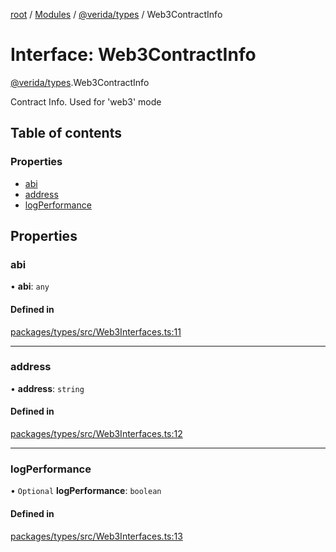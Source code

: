 [root](../README.md) / [Modules](../modules.md) / [@verida/types](../modules/verida_types.md) / Web3ContractInfo

# Interface: Web3ContractInfo

[@verida/types](../modules/verida_types.md).Web3ContractInfo

Contract Info. Used for 'web3' mode

## Table of contents

### Properties

- [abi](verida_types.Web3ContractInfo.md#abi)
- [address](verida_types.Web3ContractInfo.md#address)
- [logPerformance](verida_types.Web3ContractInfo.md#logperformance)

## Properties

### abi

• **abi**: `any`

#### Defined in

[packages/types/src/Web3Interfaces.ts:11](https://github.com/verida/verida-js/blob/032961c/packages/types/src/Web3Interfaces.ts#L11)

___

### address

• **address**: `string`

#### Defined in

[packages/types/src/Web3Interfaces.ts:12](https://github.com/verida/verida-js/blob/032961c/packages/types/src/Web3Interfaces.ts#L12)

___

### logPerformance

• `Optional` **logPerformance**: `boolean`

#### Defined in

[packages/types/src/Web3Interfaces.ts:13](https://github.com/verida/verida-js/blob/032961c/packages/types/src/Web3Interfaces.ts#L13)
